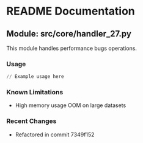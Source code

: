 # README Documentation

## Module: src/core/handler_27.py

This module handles performance bugs operations.

### Usage

```python
// Example usage here
```

### Known Limitations

- High memory usage OOM on large datasets

### Recent Changes

- Refactored in commit 7349f152
